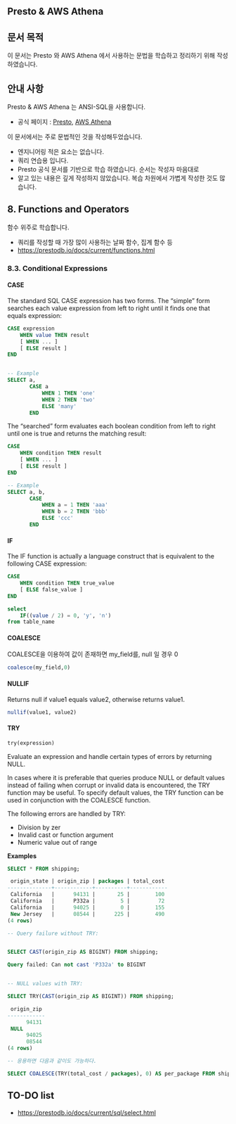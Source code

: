 Presto & AWS Athena
-----

## 문서 목적
이 문서는 Presto 와 AWS Athena 에서 사용하는 문법을 학습하고 정리하기 위해 작성하였습니다.

## 안내 사항
Presto & AWS Athena 는 ANSI-SQL을 사용합니다.
- 공식 페이지 : [Presto](https://prestodb.io/docs/current/index.html), [AWS Athena](https://aws.amazon.com/ko/athena/?whats-new-cards.sort-by=item.additionalFields.postDateTime&whats-new-cards.sort-order=desc)

이 문서에서는 주로 문법적인 것을 작성해두었습니다.
- 엔지니어링 적은 요소는 없습니다.
- 쿼리 연습용 입니다.
- Presto 공식 문서를 기반으로 학습 하였습니다. 순서는 작성자 마음대로
- 알고 있는 내용은 깊게 작성하지 않았습니다. 복습 차원에서 가볍게 작성한 것도 많습니다.

## 8. Functions and Operators
함수 위주로 학습합니다.
- 쿼리를 작성할 때 가장 많이 사용하는 날짜 함수, 집계 함수 등
- https://prestodb.io/docs/current/functions.html


### 8.3. Conditional Expressions

#### CASE

The standard SQL CASE expression has two forms. The “simple” form searches each value expression from left to right until it finds one that equals expression:
```sql
CASE expression
    WHEN value THEN result
    [ WHEN ... ]
    [ ELSE result ]
END


-- Example 
SELECT a,
       CASE a
           WHEN 1 THEN 'one'
           WHEN 2 THEN 'two'
           ELSE 'many'
       END
```


The “searched” form evaluates each boolean condition from left to right until one is true and returns the matching result:


```sql
CASE
    WHEN condition THEN result
    [ WHEN ... ]
    [ ELSE result ]
END

-- Example 
SELECT a, b,
       CASE
           WHEN a = 1 THEN 'aaa'
           WHEN b = 2 THEN 'bbb'
           ELSE 'ccc'
       END
```


#### IF

The IF function is actually a language construct that is equivalent to the following CASE expression:

```sql
CASE
    WHEN condition THEN true_value
    [ ELSE false_value ]
END
```

```sql
select
    IF((value / 2) = 0, 'y', 'n')
from table_name
```


#### COALESCE
COALESCE을 이용하여 값이 존재하면 my_field를, null 일 경우 0

```sql
coalesce(my_field,0)
```

#### NULLIF
Returns null if value1 equals value2, otherwise returns value1.

```sql
nullif(value1, value2)
``` 

#### TRY

```sql
try(expression)
```

Evaluate an expression and handle certain types of errors by returning NULL.

In cases where it is preferable that queries produce NULL or default values instead of failing when corrupt or invalid data is encountered, the TRY function may be useful. To specify default values, the TRY function can be used in conjunction with the COALESCE function.

The following errors are handled by TRY:
- Division by zer
- Invalid cast or function argument
- Numeric value out of range


**Examples**

```sql
SELECT * FROM shipping;

 origin_state | origin_zip | packages | total_cost
--------------+------------+----------+------------
 California   |      94131 |       25 |        100
 California   |      P332a |        5 |         72
 California   |      94025 |        0 |        155
 New Jersey   |      08544 |      225 |        490
(4 rows)

-- Query failure without TRY:


SELECT CAST(origin_zip AS BIGINT) FROM shipping;

Query failed: Can not cast 'P332a' to BIGINT


-- NULL values with TRY:

SELECT TRY(CAST(origin_zip AS BIGINT)) FROM shipping;

 origin_zip
------------
      94131
 NULL
      94025
      08544
(4 rows)

-- 응용하면 다음과 같이도 가능하다.

SELECT COALESCE(TRY(total_cost / packages), 0) AS per_package FROM shipping;
```


## TO-DO list
- https://prestodb.io/docs/current/sql/select.html